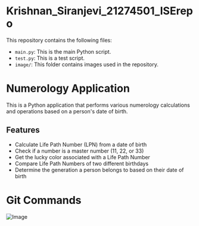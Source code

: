 # Krishnan_Siranjevi_21274501_ISErepo

This repository contains the following files:

- `main.py`: This is the main Python script.
- `test.py`: This is a test script.
- `image/`: This folder contains images used in the repository.

# Numerology Application

This is a Python application that performs various numerology calculations and operations based on a person's date of birth.

## Features

- Calculate Life Path Number (LPN) from a date of birth
- Check if a number is a master number (11, 22, or 33)
- Get the lucky color associated with a Life Path Number
- Compare Life Path Numbers of two different birthdays
- Determine the generation a person belongs to based on their date of birth

# Git Commands
![Image](image/image_name.jpg)
